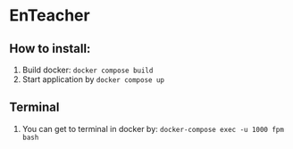 # EnTeacher

## How to install:
1. Build docker: `docker compose build`
2. Start application by `docker compose up`

## Terminal
1. You can get to terminal in docker by: `docker-compose exec -u 1000 fpm bash`
